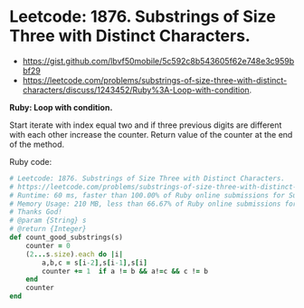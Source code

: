 # Leetcode: 1876. Substrings of Size Three with Distinct Characters.

- https://gist.github.com/lbvf50mobile/5c592c8b543605f62e748e3c959bbf29
- https://leetcode.com/problems/substrings-of-size-three-with-distinct-characters/discuss/1243452/Ruby%3A-Loop-with-condition.

**Ruby: Loop with condition.**

Start iterate with index equal two and if three previous digits are different with each other increase the counter. Return value of the counter at the end of the method.

Ruby code:
```Ruby
# Leetcode: 1876. Substrings of Size Three with Distinct Characters.
# https://leetcode.com/problems/substrings-of-size-three-with-distinct-characters/
# Runtime: 60 ms, faster than 100.00% of Ruby online submissions for Substrings of Size Three with Distinct Characters.
# Memory Usage: 210 MB, less than 66.67% of Ruby online submissions for Substrings of Size Three with Distinct Characters
# Thanks God!
# @param {String} s
# @return {Integer}
def count_good_substrings(s)
    counter = 0
    (2...s.size).each do |i|
        a,b,c = s[i-2],s[i-1],s[i]
        counter += 1  if a != b && a!=c && c != b
    end
    counter
end
```

